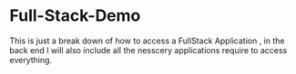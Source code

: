 # Full-Stack-Demo
 This is just a break down of how to access a FullStack Application , in the back end I will also include all the nesscery  applications require to access everything. 